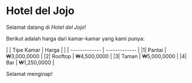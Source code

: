 # Hotel del Jojo
Selamat datang di _Hotel del Jojo_!

Berikut adalah harga dari kamar-kamar yang kami punya:

| | Tipe Kamar    | Harga         |
| | ------------- | ------------- |
|1| Pantai        | ₩3,000,0000   |
|2| Rooftop       | ₩4,500,0000   |
|3| Taman         | ₩5,000,0000   |
|4| Bar           | ₩1,250,0000   |

Selamat menginap!
